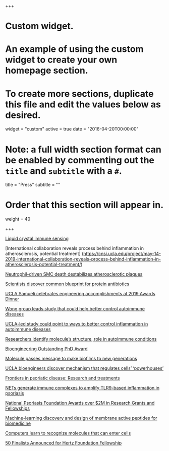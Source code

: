 +++
# Custom widget.
# An example of using the custom widget to create your own homepage section.
# To create more sections, duplicate this file and edit the values below as desired.
widget = "custom"
active = true
date = "2016-04-20T00:00:00"

# Note: a full width section format can be enabled by commenting out the `title` and `subtitle` with a `#`.
title = "Press"
subtitle = ""

# Order that this section will appear in.
weight = 40

+++

[Liquid crystal immune sensing](https://science.sciencemag.org/content/364/6442/747.5)

[International collaboration reveals process behind inflammation in atherosclerosis, potential treatment] (https://cnsi.ucla.edu/project/may-14-2019-international-collaboration-reveals-process-behind-inflammation-in-atherosclerosis-potential-treatment/)

[Neutrophil-driven SMC death destabilizes atherosclerotic plaques](https://www.nature.com/articles/s41569-019-0214-1)

[Scientists discover common blueprint for protein antibiotics](https://phys.org/news/2019-03-scientists-common-blueprint-protein-antibiotics.html)

[UCLA Samueli celebrates engineering accomplishments at 2019 Awards Dinner](https://samueli.ucla.edu/ucla-samueli-celebrates-engineering-accomplishments-at-2019-awards-dinner/)

[Wong group leads study that could help better control autoimmune diseases](https://www.chemistry.ucla.edu/news/wong-group-leads-study-could-help-better-control-autoimmune-diseases?fbclid=IwAR1KLuoJLwJq4d2GLtFC6BxZ0BT9c-GuE-Zl9MGd1HuHfNEWEbXT9HDVcLA)

[UCLA-led study could point to ways to better control inflammation in autoimmune diseases](http://newsroom.ucla.edu/releases/LL37-discovery-control-inflammation-in-autoimmune-diseases)

[Researchers identify molecule’s structure, role in autoimmune conditions](https://dailybruin.com/2019/04/07/researchers-identify-molecules-structure-role-in-autoimmune-conditions/)

[Bioengineering Outstanding PhD Award](https://www.bioeng.ucla.edu/6638-2/)

[Molecule passes message to make biofilms to new generations](https://cen.acs.org/biologicalChemistry/infectiousDisease/Microbes-possess-chemical-memory/96/i14)

[UCLA bioengineers discover mechanism that regulates cells’ ‘powerhouses’](http://newsroom.ucla.edu/releases/ucla-bioengineers-discover-mechanism-that-regulates-cells-powerhouses)

[Frontiers in psoriatic disease: Research and treatments](https://www.psoriasis.org/https%3A//npf.donordrive.com/event/mtsd-la)

[NETs generate immune complexes to amplify TLR9-based inflammation in psoriasis](https://www.psoriasis.org/research/nets-generate-immune-complexes-amplify-tlr9-based-inflammation-psoriasis)

[National Psoriasis Foundation Awards over $2M in Research Grants and Fellowships](https://www.psoriasis.org/media/press-releases/2018-research-grant-and-fellowship-application-process-now-open-portland-ore)

[Machine-learning discovery and design of membrane active peptides for biomedicine](https://engineeringatil.scienceblog.com/2016/11/15/machine-learning-discovery-and-design-of-membrane-active-peptides-for-biomedicine/)

[Computers learn to recognize molecules that can enter cells](https://phys.org/news/2016-11-molecules-cells.html)

[50 Finalists Announced for Hertz Foundation Fellowship](https://hertzfoundation.org/lib/literature/2015-Hertz-Finalists-web.pdf)